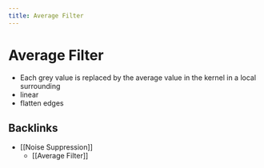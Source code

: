 ```yaml
---
title: Average Filter
---
```


# Average Filter
- Each grey value is replaced by the average value in the kernel in a local surrounding
- linear
- flatten edges




## Backlinks
* [[Noise Suppression]]
	* [[Average Filter]]

